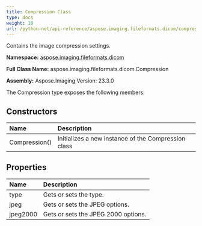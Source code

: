 ```yaml
---
title: Compression Class
type: docs
weight: 10
url: /python-net/api-reference/aspose.imaging.fileformats.dicom/compression/
---
```


Contains the image compression settings.

**Namespace:** [aspose.imaging.fileformats.dicom](/imaging/python-net/api-reference/aspose.imaging.fileformats.dicom/)

**Full Class Name:** aspose.imaging.fileformats.dicom.Compression

**Assembly:**  Aspose.Imaging Version: 23.3.0

The Compression type exposes the following members:
## **Constructors**
|**Name**|**Description**|
| :- | :- |
|Compression()|Initializes a new instance of the Compression class|
## **Properties**
|**Name**|**Description**|
| :- | :- |
|type|Gets or sets the type.|
|jpeg|Gets or sets the JPEG options.|
|jpeg2000|Gets or sets the JPEG 2000 options.|
